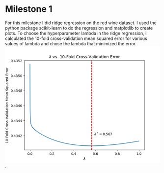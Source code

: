 # Milestone 1
For this milestone I did ridge regression on the red wine dataset. I used the python package scikit-learn to do the regression and matplotlib to create plots. To choose the hyperparameter lambda in the ridge regression, I calculated the 10-fold cross-validation mean squared error for various values of lambda and chose the lambda that minimized the error.
![this plot](https://raw.githubusercontent.com/vulich/517ApplicationProject/master/milestone_1/Plots/hyperparameter_selection.png).